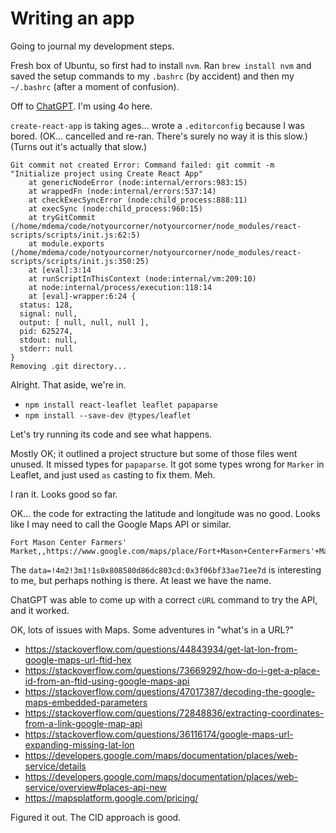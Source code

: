 # Writing an app

Going to journal my development steps.

Fresh box of Ubuntu, so first had to install `nvm`. Ran `brew install nvm` and saved the setup commands to my `.bashrc` (by accident) and then my `~/.bashrc` (after a moment of confusion).

Off to [ChatGPT](https://chatgpt.com/share/673909c1-6944-800a-ba39-6cf1e3f9d297). I'm using 4o here.

`create-react-app` is taking ages... wrote a `.editorconfig` because I was bored. (OK... cancelled and re-ran. There's surely no way it is this slow.) (Turns out it's actually that slow.)

```plaintext
Git commit not created Error: Command failed: git commit -m "Initialize project using Create React App"
    at genericNodeError (node:internal/errors:983:15)
    at wrappedFn (node:internal/errors:537:14)
    at checkExecSyncError (node:child_process:888:11)
    at execSync (node:child_process:960:15)
    at tryGitCommit (/home/mdema/code/notyourcorner/notyourcorner/node_modules/react-scripts/scripts/init.js:62:5)
    at module.exports (/home/mdema/code/notyourcorner/notyourcorner/node_modules/react-scripts/scripts/init.js:350:25)
    at [eval]:3:14
    at runScriptInThisContext (node:internal/vm:209:10)
    at node:internal/process/execution:118:14
    at [eval]-wrapper:6:24 {
  status: 128,
  signal: null,
  output: [ null, null, null ],
  pid: 625274,
  stdout: null,
  stderr: null
}
Removing .git directory...
```

Alright. That aside, we're in.

- `npm install react-leaflet leaflet papaparse`
- `npm install --save-dev @types/leaflet`

Let's try running its code and see what happens.

Mostly OK; it outlined a project structure but some of those files went unused. It missed types for `papaparse`. It got some types wrong for `Marker` in Leaflet, and just used `as` casting to fix them. Meh.

I ran it. Looks good so far.

OK... the code for extracting the latitude and longitude was no good. Looks like I may need to call the Google Maps API or similar.

```csv
Fort Mason Center Farmers' Market,,https://www.google.com/maps/place/Fort+Mason+Center+Farmers'+Market/data=!4m2!3m1!1s0x808580d86dc803cd:0x3f06bf33ae71ee7d,
```

The `data=!4m2!3m1!1s0x808580d86dc803cd:0x3f06bf33ae71ee7d` is interesting to me, but perhaps nothing is there. At least we have the name.

ChatGPT was able to come up with a correct `cURL` command to try the API, and it worked.

OK, lots of issues with Maps. Some adventures in "what's in a URL?"

- https://stackoverflow.com/questions/44843934/get-lat-lon-from-google-maps-url-ftid-hex
- https://stackoverflow.com/questions/73669292/how-do-i-get-a-place-id-from-an-ftid-using-google-maps-api
- https://stackoverflow.com/questions/47017387/decoding-the-google-maps-embedded-parameters
- https://stackoverflow.com/questions/72848836/extracting-coordinates-from-a-link-google-map-api
- https://stackoverflow.com/questions/36116174/google-maps-url-expanding-missing-lat-lon
- https://developers.google.com/maps/documentation/places/web-service/details
- https://developers.google.com/maps/documentation/places/web-service/overview#places-api-new
- https://mapsplatform.google.com/pricing/

Figured it out. The CID approach is good.
